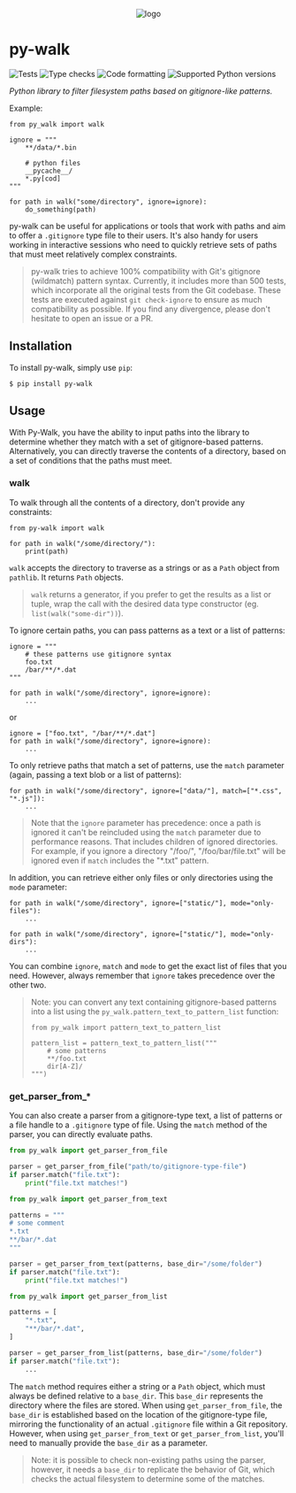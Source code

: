 <p align="center">
    <img src="https://raw.githubusercontent.com/pacha/py-walk/main/docs/logo-header.png" alt="logo">
</p>

py-walk
=======

![Tests](https://github.com/pacha/py-walk/actions/workflows/tests.yaml/badge.svg)
![Type checks](https://github.com/pacha/py-walk/actions/workflows/type-checks.yaml/badge.svg)
![Code formatting](https://github.com/pacha/py-walk/actions/workflows/code-formatting.yaml/badge.svg)
![Supported Python versions](https://img.shields.io/pypi/pyversions/py-walk.svg)

_Python library to filter filesystem paths based on gitignore-like patterns._

Example:
```
from py_walk import walk

ignore = """
    **/data/*.bin

    # python files
    __pycache__/
    *.py[cod]
"""

for path in walk("some/directory", ignore=ignore):
    do_something(path)
```

py-walk can be useful for applications or tools that work with paths and aim to
offer a `.gitignore` type file to their users. It's also handy for users working
in interactive sessions who need to quickly retrieve sets of paths that must
meet relatively complex constraints.

> py-walk tries to achieve 100% compatibility with Git's gitignore (wildmatch)
> pattern syntax. Currently, it includes more than 500 tests, which incorporate
> all the original tests from the Git codebase. These tests are executed against
> `git check-ignore` to ensure as much compatibility as possible. If you find
> any divergence, please don't hesitate to open an issue or a PR.

## Installation

To install py-walk, simply use `pip`:
```shell
$ pip install py-walk
```

## Usage

With Py-Walk, you have the ability to input paths into the library to determine
whether they match with a set of gitignore-based patterns. Alternatively, you
can directly traverse the contents of a directory, based on a set of conditions
that the paths must meet.

### walk

To walk through all the contents of a directory, don't provide any constraints:
```
from py-walk import walk

for path in walk("/some/directory/"):
    print(path)
```
`walk` accepts the directory to traverse as a strings or as a `Path` object from
`pathlib`. It returns `Path` objects.

> `walk` returns a generator, if you prefer to get the results as a list or
> tuple, wrap the call with the desired data type constructor
> (eg. `list(walk("some-dir"))`).

To ignore certain paths, you can pass patterns as a text or a list of patterns:
```
ignore = """
    # these patterns use gitignore syntax
    foo.txt
    /bar/**/*.dat
"""

for path in walk("/some/directory", ignore=ignore):
    ...
```
or
```
ignore = ["foo.txt", "/bar/**/*.dat"]
for path in walk("/some/directory", ignore=ignore):
    ...
```

To only retrieve paths that match a set of patterns, use the `match` parameter
(again, passing a text blob or a list of patterns):
```
for path in walk("/some/directory", ignore=["data/"], match=["*.css", "*.js"]):
    ...
```
> Note that the `ignore` parameter has precedence: once a path is ignored it
> can't be reincluded using the `match` parameter due to performance reasons.
> That includes children of ignored directories. For example, if you ignore
> a directory "/foo/", "/foo/bar/file.txt" will be ignored even if `match`
> includes the "*.txt" pattern.

In addition, you can retrieve either only files or only directories using the
`mode` parameter:
```
for path in walk("/some/directory", ignore=["static/"], mode="only-files"):
    ...
```
```
for path in walk("/some/directory", ignore=["static/"], mode="only-dirs"):
    ...
```

You can combine `ignore`, `match` and `mode` to get the exact list of files
that you need. However, always remember that `ignore` takes precedence over the
other two.

> Note: you can convert any text containing gitignore-based patterns into a list using
> the `py_walk.pattern_text_to_pattern_list` function:
> ```
> from py_walk import pattern_text_to_pattern_list
>
> pattern_list = pattern_text_to_pattern_list("""
>     # some patterns
>     **/foo.txt
>     dir[A-Z]/
> """)

### get_parser_from_*

You can also create a parser from a gitignore-type text, a list of patterns or
a file handle to a `.gitignore` type of file. Using the `match` method of the
parser, you can directly evaluate paths.

```python
from py_walk import get_parser_from_file

parser = get_parser_from_file("path/to/gitignore-type-file")
if parser.match("file.txt"):
    print("file.txt matches!")
```

```python
from py_walk import get_parser_from_text

patterns = """
# some comment
*.txt
**/bar/*.dat
"""

parser = get_parser_from_text(patterns, base_dir="/some/folder")
if parser.match("file.txt"):
    print("file.txt matches!")
```

```python
from py_walk import get_parser_from_list

patterns = [
    "*.txt",
    "**/bar/*.dat",
]

parser = get_parser_from_list(patterns, base_dir="/some/folder")
if parser.match("file.txt"):
    ...
```

The `match` method requires either a string or a `Path` object, which must
always be defined relative to a `base_dir`. This `base_dir` represents the
directory where the files are stored. When using `get_parser_from_file`, the
`base_dir` is established based on the location of the gitignore-type file,
mirroring the functionality of an actual `.gitignore` file within a Git
repository. However, when using `get_parser_from_text` or
`get_parser_from_list`, you'll need to manually provide the `base_dir` as a
parameter.

> Note: it is possible to check non-existing paths using the parser,
> however, it needs a `base_dir` to replicate the behavior of Git,
> which checks the actual filesystem to determine some of the matches.

